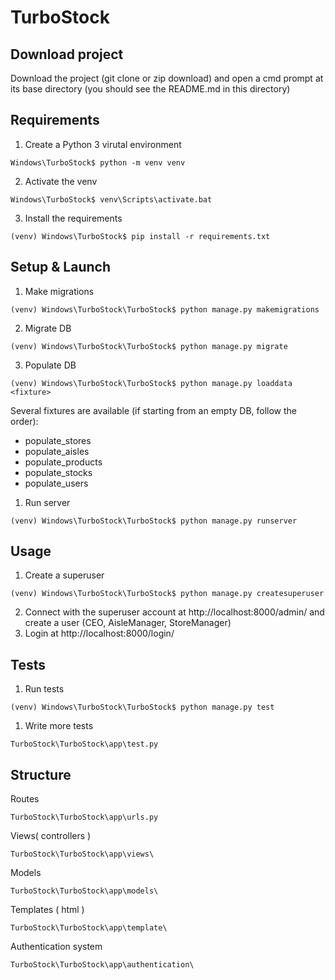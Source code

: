 # TurboStock

## Download project

Download the project (git clone or zip download) and open a cmd prompt at its base directory (you should see the README.md in this directory)

## Requirements

1. Create a Python 3 virutal environment

```Shell
Windows\TurboStock$ python -m venv venv
```

2. Activate the venv

```Shell
Windows\TurboStock$ venv\Scripts\activate.bat
```

3. Install the requirements

```Shell
(venv) Windows\TurboStock$ pip install -r requirements.txt
```

## Setup & Launch

1. Make migrations
```Shell
(venv) Windows\TurboStock\TurboStock$ python manage.py makemigrations
```

2. Migrate DB
```Shell
(venv) Windows\TurboStock\TurboStock$ python manage.py migrate
```

3. Populate DB
```Shell
(venv) Windows\TurboStock\TurboStock$ python manage.py loaddata <fixture>
```
Several fixtures are available (if starting from an empty DB, follow the order):
* populate_stores
* populate_aisles
* populate_products
* populate_stocks
* populate_users

1. Run server
```Shell
(venv) Windows\TurboStock\TurboStock$ python manage.py runserver
```

## Usage

1. Create a superuser 
```Shell
(venv) Windows\TurboStock\TurboStock$ python manage.py createsuperuser
```

2. Connect with the superuser account at http://localhost:8000/admin/ and create a user (CEO, AisleManager, StoreManager)
3. Login at http://localhost:8000/login/

## Tests
1. Run tests
```Shell
(venv) Windows\TurboStock\TurboStock$ python manage.py test
```

1. Write more tests
```Shell
TurboStock\TurboStock\app\test.py
```

## Structure
Routes
```Shell
TurboStock\TurboStock\app\urls.py
```

Views( controllers )
```Shell
TurboStock\TurboStock\app\views\
```
Models
```Shell
TurboStock\TurboStock\app\models\
```

Templates ( html )
```Shell
TurboStock\TurboStock\app\template\
```

Authentication system
```Shell
TurboStock\TurboStock\app\authentication\
```